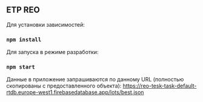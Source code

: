 ## ETP REO

Для установки зависимостей:

### `npm install`

Для запуска в режиме разработки:

### `npm start`

Данные в приложение запрашиваются по данному URL (полностью скопированы с предоставленного объекта): https://reo-tesk-task-default-rtdb.europe-west1.firebasedatabase.app/lots/best.json
